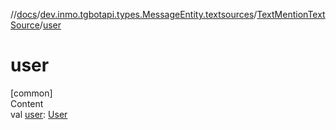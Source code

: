 //[docs](../../../index.md)/[dev.inmo.tgbotapi.types.MessageEntity.textsources](../index.md)/[TextMentionTextSource](index.md)/[user](user.md)



# user  
[common]  
Content  
val [user](user.md): [User](../../dev.inmo.tgbotapi.types/-user/index.md)  



